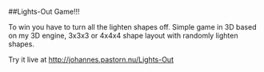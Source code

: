 ##Lights-Out Game!!!

To win you have to turn all the lighten shapes off.
Simple game in 3D based on my 3D engine, 3x3x3 or 4x4x4 shape layout with randomly lighten shapes.

Try it live at http://johannes.pastorn.nu/Lights-Out
